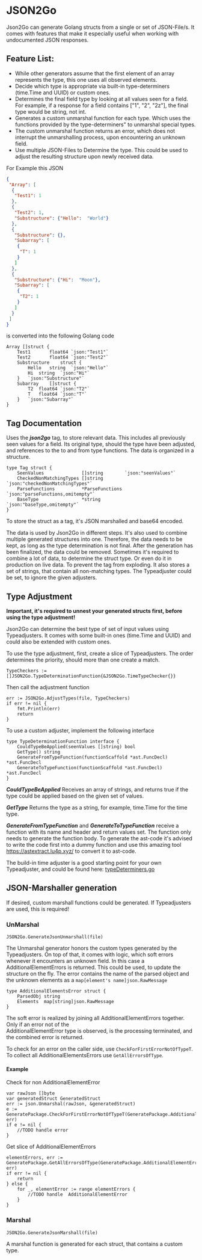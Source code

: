 # JSON2Go

Json2Go can generate Golang structs from a single or set of JSON-File/s. It comes with features that make it especially useful when working with undocumented JSON responses.

## Feature List:
 - While other generators assume that the first element of an array represents the type, this one uses all observed elements.
 - Decide which type is appropriate via built-in type-determiners (time.Time and UUID) or custom ones.
 - Determines the final field type by looking at all values seen for a field. For example, if a response for a field contains ["1", "2", "2z"], the final type would be string, not int.
 - Generates a custom unmarshal function for each type. Which uses the functions provided by the type-determiners" to unmarshal special types.
 - The custom unmarshal function returns an error, which does not interrupt the unmarshalling process, upon encountering an unknown field.
 - Use multiple JSON-Files to Determine the type. This could be used to adjust the resulting structure upon newly received data.




For Example this JSON 
```json
{
 "Array": [
  {
   "Test1": 1
  },
  {
   "Test2": 1,
   "Substructure": {"Hello":  "World"}
  },
  {
   "Substructure": {},
   "Subarray": [
    {
     "T": 1
    }
   ]
  },
  {
   "Substructure": {"Hi":  "Moon"},
   "Subarray": [
    {
     "T2": 1
    }
   ]
  }
 ]
}
```
is converted into the following Golang code

```golang
Array []struct {
	Test1		float64	`json:"Test1"`
	Test2		float64	`json:"Test2"`
	Substructure	struct {
		Hello	string	`json:"Hello"`
		Hi	string	`json:"Hi"`
	}	`json:"Substructure"`
	Subarray	[]struct {
		T2	float64	`json:"T2"`
		T	float64	`json:"T"`
	}	`json:"Subarray"`
}
```

## Tag Documentation

Uses the _**json2go**_ tag, to store relevant data. This includes all previously seen values for a field. Its original
type, should the type have been adjusted, and references to the to and from type functions.
The data is organized in a structure.

```golang
type Tag struct {
	SeenValues              []string        `json:"seenValues"`
	CheckedNonMatchingTypes []string        `json:"checkedNonMatchingTypes"`
	ParseFunctions          *ParseFunctions `json:"parseFunctions,omitempty"`
	BaseType                *string         `json:"baseType,omitempty"`
}
```
To store the struct as a tag, it's JSON marshalled and base64 encoded.

The data is used by Json2Go in different steps. It's also used to combine multiple generated structures into one.
Therefore, the data needs to be kept, as long as the type determination is not final. 
After the generation has been finalized, the data could be removed. Sometimes it's required to combine
a lot of data, to determine the struct type. Or even do it in production on live data. 
To prevent the tag from exploding. It also stores a set of strings, that contain all non-matching types.
The Typeadjuster could be set, to ignore the given adjusters.

## Type Adjustment

**Important, it's required to unnest your generated structs first, before using the type adjustment!**

Json2Go can determine the best type of set of input values using Typeadjusters. It comes with some built-in ones 
(time.Time and UUID) and could also be extended with custom ones.

To use the type adjustment, first, create a slice of Typeadjusters. The order determines the priority, 
should more than one create a match.

```golang
TypeCheckers := []JSON2Go.TypeDeterminationFunction{&JSON2Go.TimeTypeChecker{}}
```

Then call the adjustment function

```golang
err := JSON2Go.AdjustTypes(file, TypeCheckers)
if err != nil {
	fmt.Println(err)
	return
}
```

To use a custom adjuster, implement the following interface

```golang
type TypeDeterminationFunction interface {
	CouldTypeBeApplied(seenValues []string) bool
	GetType() string
	GenerateFromTypeFunction(functionScaffold *ast.FuncDecl) *ast.FuncDecl
	GenerateToTypeFunction(functionScaffold *ast.FuncDecl) *ast.FuncDecl
}
```
**_CouldTypeBeApplied_** Receives an array of strings, and returns true if the type could be applied based on the given
set of values.

**_GetType_** Returns the type as a string, for example, time.Time for the time type.

_**GenerateFromTypeFunction**_ and _**GenerateToTypeFunction**_ receive a function with its name and header and 
return values set. The function only needs to generate the function body. To generate the ast-code it's 
advised to write the code first into a dummy function and use this amazing tool https://astextract.lu4p.xyz/ 
to convert it to ast-code.

The build-in time adjuster is a good starting point for your own Typeadjuster, and could be found here: 
[typeDeterminers.go](https://github.com/Lemonn/JSON2Go/blob/ce85a6cc8abf255c8c8733ddbcb10d3dc40fa7a1/typeDeterminers.go#L15)

## JSON-Marshaller generation

If desired, custom marshall functions could be generated. If Typeadjusters are used, this is required!

### UnMarshal

`JSON2Go.GenerateJsonUnmarshall(file)`

The Unmarshal generator honors the custom types generated by the Typeadjusters. On top of that, it comes with logic,
which soft errors whenever it encounters an unknown field.
In this case a AdditionalElementErrors is returned. This could be used, to update the structure on the fly. 
The error contains the name of the parsed object and the unknown elements as a `map[element's name]json.RawMessage`

```golang
type AdditionalElementsError struct {
	ParsedObj string
	Elements  map[string]json.RawMessage
}
```
The soft error is realized by joining all AdditionalElementErrors together. Only if an error not of the  
AdditionalElementError type is observed, is the processing terminated, and the combined error is returned.

To check for an error on the caller side, use `CheckForFirstErrorNotOfTypeT`. To collect all
AdditionalElementsErrors use `GetAllErrorsOfType`.

#### Example

Check for non AdditionalElementError
```golang
var rawJson []byte
var generatedStruct GeneratedStruct
err := json.Unmarshal(rawJson, &generatedStruct)
e := GeneratePackage.CheckForFirstErrorNotOfTypeT(GeneratePackage.AdditionalElementError{}, err)
if e != nil {
	//TODO handle error
}
```

Get slice of AdditionalElementErrors
```golang
elementErrors, err := GeneratePackage.GetAllErrorsOfType(GeneratePackage.AdditionalElementError{}, err)
if err != nil {
	return
} else {
	for _, elementError := range elementErrors {
		//TODO handle  AdditionalElementError
	}
}
```

### Marshal

`JSON2Go.GenerateJsonMarshall(file)`

A marshal function is generated for each struct, that contains a custom type. 